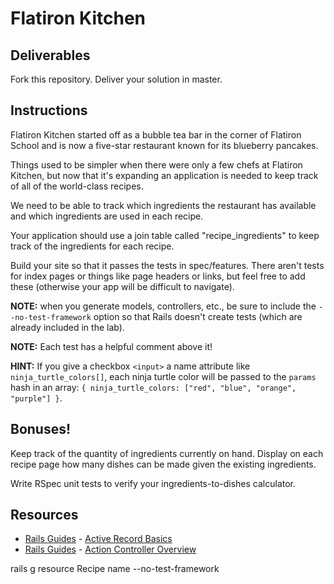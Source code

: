 # Flatiron Kitchen

## Deliverables

Fork this repository. Deliver your solution in master.

## Instructions

Flatiron Kitchen started off as a bubble tea bar in the corner of Flatiron School and is now a five-star restaurant known for its blueberry pancakes.

Things used to be simpler when there were only a few chefs at Flatiron Kitchen, but now that it's expanding an application is needed to keep track of all of the world-class recipes.

We need to be able to track which ingredients the restaurant has available and which ingredients are used in each recipe.

Your application should use a join table called "recipe_ingredients" to keep track of the ingredients for each recipe.

Build your site so that it passes the tests in spec/features. There aren't tests for index pages or things like page headers or links, but feel free to add these (otherwise your app will be difficult to navigate).

**NOTE:** when you generate models, controllers, etc., be sure to include the `--no-test-framework` option so that Rails doesn't create tests (which are already included in the lab).

**NOTE:** Each test has a helpful comment above it!

**HINT:** If you give a checkbox `<input>` a name attribute like `ninja_turtle_colors[]`, each ninja turtle color will be passed to the `params` hash in an array: `{ ninja_turtle_colors: ["red", "blue", "orange", "purple"] }`.

## Bonuses!

Keep track of the quantity of ingredients currently on hand. Display on each recipe page how many dishes can be made given the existing ingredients.

Write RSpec unit tests to verify your ingredients-to-dishes calculator.

## Resources
* [Rails Guides](http://guides.rubyonrails.org/) - [Active Record Basics](http://guides.rubyonrails.org/association_basics.html)
* [Rails Guides](http://guides.rubyonrails.org/) - [Action Controller Overview](http://guides.rubyonrails.org/action_controller_overview.html)


rails g resource Recipe name --no-test-framework